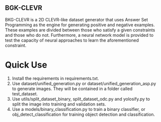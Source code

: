 ## BGK-CLEVR

BKG-CLEVR is a 2D CLEVR-like dataset generator that uses Answer Set Programming as the engine for generating positive and negative examples.
These examples are divided between those who satisfy a given constraints and those who do not.
Furthermore, a neural network model is provided to test the capacity of neural approaches to learn the aforementioned constraint.

# Quick Use

1. Install the requirements in requirements.txt.
2. Use dataset/unified_generation.py or dataset/unified_generation_asp.py to generate images. They will be contained in a folder called test_dataset.
3. Use utils/split_dataset_binary, split_dataset_odc.py and yolosify.py to split the image into training and validation sets.
4. Use a models/binary_classification.py to train a binary classifier, or obj_detect_classification for training object detection and classification.
<!-- 

# Installation

Clone this repository:

`git clone https://github.com/pudumagico/BGK-CLEVR.git`

Create an environment with all packages from requirements.txt

`conda create --name bgk-clevr -c potassco -c conda-forge --file requirements.txt`

`conda activate bgk-clevr`

## Installing xorro

Generating models is possible using clingo or xorro.
Refer to the installation of xorro in [xorro's github page](https://github.com/potassco/xorro.)

# Use

The pipeline to use this framework consists of three steps:

## Encoding a constraint

We provide a main encoding that positions objects of a certain shape and color in a grid.
The size of the grid can be changed trough the use of constants.

Aside from this the user needs to input a constraint on top of the generated answer sets.
A constraint example is provided, which says that all objects in an horizontal line must be the same.
This constraint comes with is counterpart, which says that at least two objects must be of different shape in an horizontal line.
This will come in handy when we want to generate positive and negative examples.

Concretely, use the following code to generate the positive and negative answer sets:

`mkdir asp_models`

`clingo main_encoding.lp constraints/horizontal_shape.lp -c c=1 10 > asp_models/horizontal_shape_positive.txt`

`clingo main_encoding.lp constraints/horizontal_shape.lp -c c=0 10 > asp_models/horizontal_shape_negative.txt`

Where the constant `c` enforces the positive contraint when is equal to 1 and enforces the negative constraint when is equal to 0.

## Creating a dataset

To generate use the following code

`python generate_images.py -i asp_models/horizontal_shape_positive.txt -o ./images/horizontal_shape/positive -gs 3`

`python generate_images.py -i asp_models/horizontal_shape_negative.txt -o ./images/horizontal_shape/negative -gs 3`

Where `-i` takes a text file with the answer sets inn it, `-o` is the output folder for the images and `-gs` is the grid size.

Finally we have to merge these two folders and create the annotations file which contains the name of the image and the label.
This is done with the followinng command:

`python create_dataset.py -i images/horizontal_shape -o ./datasets/horizontal_color`

## Training and Testing

For this use the following command:

`python train_and_test.py -d datasets/horizontal_color`
 

 # TODO

 1. Use xorro to generate the images. 
 At the moment I can use it but I am still learning how to use the parity constraints.
 The sampling mode takes too much time so it may be needed to encode the parity constraints by hand.

 2. Use a proper neural network for the training and testing.

 3. Come up with more constraints. -->